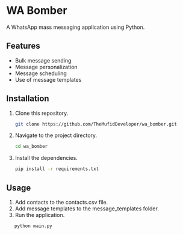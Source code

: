 # WA Bomber

A WhatsApp mass messaging application using Python.

## Features
- Bulk message sending
- Message personalization
- Message scheduling
- Use of message templates

## Installation
1. Clone this repository.
   ```bash
   git clone https://github.com/TheMufidDeveloper/wa_bomber.git

2. Navigate to the project directory.
   ```bash
   cd wa_bomber

3. Install the dependencies.
   ```bash
   pip install -r requirements.txt

## Usage
1. Add contacts to the contacts.csv file.
2. Add message templates to the message_templates folder.
3. Run the application.
```bash
   python main.py

